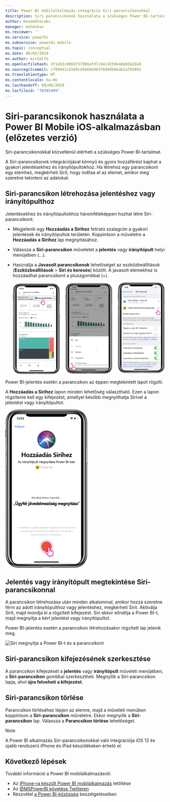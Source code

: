 ```yaml
---
title: Power BI mobilalkalmazás-integráció Siri-parancsikonokkal
description: Siri-parancsikonok használata a szükséges Power BI-tartalom közvetlen eléréséhez.
author: KesemSharabi
manager: mshenhav
ms.reviewer: ''
ms.service: powerbi
ms.subservice: powerbi-mobile
ms.topic: conceptual
ms.date: 06/03/2019
ms.author: michalfo
ms.openlocfilehash: 3f1e02c880d737998afd7c84c4259e4de8582da9
ms.sourcegitcommit: c799941c8169cd5b6b6d63f609db66ab2af93891
ms.translationtype: HT
ms.contentlocale: hu-HU
ms.lasthandoff: 09/06/2019
ms.locfileid: "70391499"
---
```

# <a name="using-siri-shortcuts-in-power-bi-mobile-ios-app-preview"></a>Siri-parancsikonok használata a Power BI Mobile iOS-alkalmazásban (előzetes verzió)

Siri-parancsikonokkal közvetlenül elérheti a szükséges Power BI-tartalmat.

A Siri-parancsikonok integrációjával könnyű és gyors hozzáférést kaphat a gyakori jelentésekhez és irányítópultokhoz. Ha létrehoz egy parancsikont egy elemhez, megkérheti Sirit, hogy indítsa el az elemet, amikor meg szeretné tekinteni az adatokat.

## <a name="create-siri-shortcut-for-a-report-or-dashboard"></a>Siri-parancsikon létrehozása jelentéshez vagy irányítópulthoz

Jelentésekhez és irányítópultokhoz háromféleképpen hozhat létre Siri-parancsikont:

- Megjelenik egy **Hozzáadás a Sirihez** feliratú szalagcím a gyakori jelentések és irányítópultok területén. Koppintson a műveletre a **Hozzáadás a Sirihez** lap megnyitásához.
    
- Válassza a **Siri-parancsikon** műveletet a **jelentés** vagy **irányítópult** helyi menüjében (...).
    
- Használja a **Javasolt parancsikonok** lehetőséget az eszközbeállítások (**Eszközbeállítások** > **Siri és keresés**) között. A javasolt elemekhez is hozzáadhat parancsikont a pluszgombbal (+).
     
     ![Parancsikon létrehozása](./media/mobile-apps-ios-siri-search/power-bi-siri-create-shortcut.png)

Power BI-jelentés esetén a parancsikon az éppen megtekintett lapot rögzíti. 

A **Hozzáadás a Sirihez** lapon minden lehetőség választható. Ezen a lapon rögzítenie kell egy kifejezést, amellyel később megnyithatja Sirivel a jelentést vagy irányítópultot. 
   
![Hozzáadás a Sirihez lap](./media/mobile-apps-ios-siri-search/power-bi-siri-add-page.png)
    

## <a name="use-siri-shortcuts-to-view-report-or-dashboard"></a>Jelentés vagy irányítópult megtekintése Siri-parancsikonnal

A parancsikon létrehozása után minden alkalommal, amikor hozzá szeretne férni az adott irányítópulthoz vagy jelentéshez, megkérheti Sirit.
Aktiválja Sirit, majd mondja ki a rögzített kifejezést. Siri ekkor elindítja a Power BI-t, majd megnyitja a kért jelentést vagy irányítópultot. 

Power BI-jelentés esetén a parancsikon létrehozásakor rögzített lap jelenik meg.


  ![Siri megnyitja a Power BI-t és a parancsikont](./media/mobile-apps-ios-siri-search/power-bi-siri-open.png)
  

## <a name="edit-siri-shortcut-phrase"></a>Siri-parancsikon kifejezésének szerkesztése 
A parancsikon kifejezését a **jelentés** vagy **irányítópult** műveleti menüjében, a **Siri-parancsikon** gombbal szerkesztheti. Megnyílik a Siri-parancsikon lapja, ahol **újra felveheti a kifejezést**. 

## <a name="delete-siri-shortcut"></a>Siri-parancsikon törlése 
Parancsikon törléséhez lépjen az elemre, majd a műveleti menüben koppintson a **Siri-parancsikon** műveletre. Ekkor megnyílik a **Siri-parancsikon** lap. Válassza a **Parancsikon törlése** lehetőséget.


> [!NOTE]
> A Power BI alkalmazás Siri-parancsikonokkal való integrációja iOS 12 és újabb rendszerű iPhone és iPad készülékeken érhető el.
> 

## <a name="next-steps"></a>Következő lépések
További információ a Power BI mobilalkalmazásról: 

* Az [iPhone-ra készült Power BI mobilalkalmazás](http://go.microsoft.com/fwlink/?LinkId=522062) letöltése
* Az [@MSPowerBI követése Twitteren](https://twitter.com/MSPowerBI)
* Részvétel [a Power BI-közösség](http://community.powerbi.com/) beszélgetéseiben


